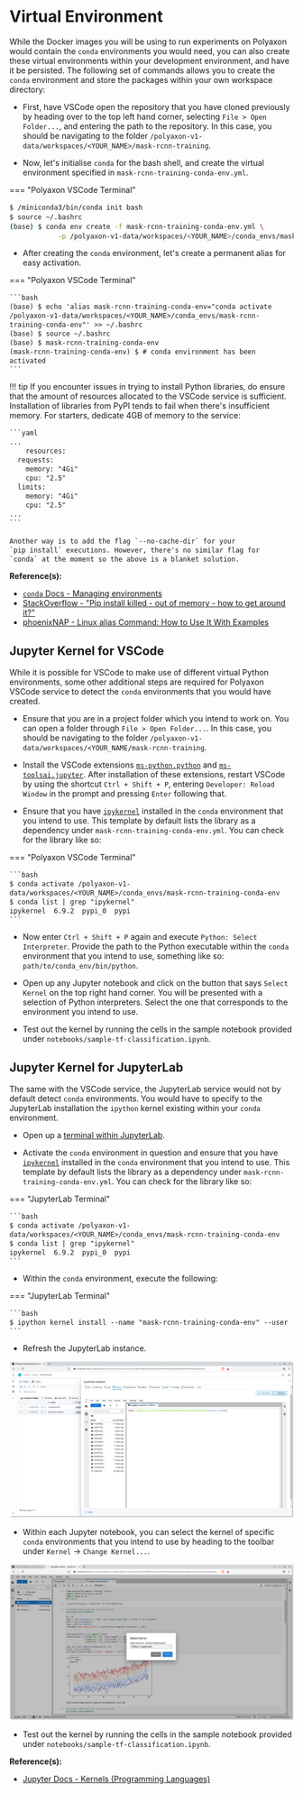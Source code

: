 # Virtual Environment

While the Docker images you will be using to run experiments on Polyaxon
would contain the `conda` environments you would need, you can
also create
these virtual environments within your development environment, and have
it be persisted. The following set of commands allows you to create the
`conda` environment and store the packages within your own workspace
directory:

- First, have VSCode open the repository that you have cloned
  previously by heading over to the top left hand corner, selecting
  `File > Open Folder...`, and entering the path to the repository.
  In this case, you should be navigating to the folder
  `/polyaxon-v1-data/workspaces/<YOUR_NAME>/mask-rcnn-training`.

- Now, let's initialise `conda` for the bash shell, and create
  the virtual environment specified in
  `mask-rcnn-training-conda-env.yml`.

=== "Polyaxon VSCode Terminal"

```bash
$ /miniconda3/bin/conda init bash
$ source ~/.bashrc
(base) $ conda env create -f mask-rcnn-training-conda-env.yml \
            -p /polyaxon-v1-data/workspaces/<YOUR_NAME>/conda_envs/mask-rcnn-training-conda-env
```

- After creating the `conda` environment, let's create a permanent
  alias for easy activation.

=== "Polyaxon VSCode Terminal"

    ```bash
    (base) $ echo 'alias mask-rcnn-training-conda-env="conda activate /polyaxon-v1-data/workspaces/<YOUR_NAME>/conda_envs/mask-rcnn-training-conda-env"' >> ~/.bashrc
    (base) $ source ~/.bashrc
    (base) $ mask-rcnn-training-conda-env
    (mask-rcnn-training-conda-env) $ # conda environment has been activated
    ```

!!! tip
    If you encounter issues in trying to install Python libraries,
    do ensure that the amount of resources allocated to the VSCode
    service is sufficient. Installation of libraries from PyPI tends
    to fail when there's insufficient memory. For starters, dedicate
    4GB of memory to the service:

    ```yaml
    ...
        resources:
      requests:
        memory: "4Gi"
        cpu: "2.5"
      limits:
        memory: "4Gi"
        cpu: "2.5"
    ...
    ```

    Another way is to add the flag `--no-cache-dir` for your
    `pip install` executions. However, there's no similar flag for
    `conda` at the moment so the above is a blanket solution.

__Reference(s):__

- [`conda` Docs - Managing environments](https://docs.conda.io/projects/conda/en/latest/user-guide/tasks/manage-environments.html#creating-an-environment-from-an-environment-yml-file)
- [StackOverflow - "Pip install killed - out of memory - how to get around it?"](https://stackoverflow.com/questions/57058641/pip-install-killed-out-of-memory-how-to-get-around-it)
- [phoenixNAP - Linux alias Command: How to Use It With Examples](https://phoenixnap.com/kb/linux-alias-command#:~:text=In%20Linux%2C%20an%20alias%20is,and%20avoiding%20potential%20spelling%20errors.)

## Jupyter Kernel for VSCode

While it is possible for VSCode to make use of different virtual Python
environments, some other additional steps are required for Polyaxon
VSCode service to detect the `conda` environments that you would have
created.

- Ensure that you are in a project folder which you intend to work
  on. You can open a folder through `File > Open Folder...`.
  In this case, you should be navigating to the folder
  `/polyaxon-v1-data/workspaces/<YOUR_NAME/mask-rcnn-training`.

- Install the VSCode extensions
  [`ms-python.python`](https://marketplace.visualstudio.com/items?itemName=ms-python.python)
  and
  [`ms-toolsai.jupyter`](https://marketplace.visualstudio.com/items?itemName=ms-toolsai.jupyter).
  After installation of these extensions, restart VSCode by using
  the shortcut `Ctrl + Shift + P`, entering `Developer: Reload Window` in the
  prompt and pressing `Enter` following that.

- Ensure that you have
  [`ipykernel`](https://ipython.readthedocs.io/en/stable/install/kernel_install.html)
  installed in the `conda` environment that you intend to use.
  This template by default lists the library as a dependency under
  `mask-rcnn-training-conda-env.yml`. You can check for the
  library like so:

=== "Polyaxon VSCode Terminal"

    ```bash
    $ conda activate /polyaxon-v1-data/workspaces/<YOUR_NAME>/conda_envs/mask-rcnn-training-conda-env
    $ conda list | grep "ipykernel"
    ipykernel  6.9.2  pypi_0  pypi
    ```

- Now enter `Ctrl + Shift + P` again and execute `Python: Select Interpreter`.
  Provide the path to the Python executable within the `conda`
  environment that you intend to use, something like so:
  `path/to/conda_env/bin/python`.

- Open up any Jupyter notebook and click on the button that says
  `Select Kernel` on the top right hand corner. You will be presented
  with a selection of Python interpreters. Select the one that
  corresponds to the environment you intend to use.

- Test out the kernel by running the cells in the sample notebook
  provided under `notebooks/sample-tf-classification.ipynb`.

## Jupyter Kernel for JupyterLab

The same with the VSCode service, the JupyterLab service
would not by default detect `conda` environments. You would have to
specify to the JupyterLab installation the `ipython` kernel existing
within your `conda` environment.

- Open up a
  [terminal within JupyterLab](https://jupyterlab.readthedocs.io/en/stable/user/terminal.html).

- Activate the `conda` environment in question and ensure that you have
  [`ipykernel`](https://ipython.readthedocs.io/en/stable/install/kernel_install.html)
  installed in the `conda` environment that you intend to use.
  This template by default lists the library as a dependency under
  `mask-rcnn-training-conda-env.yml`. You can check for the
  library like so:

=== "JupyterLab Terminal"

    ```bash
    $ conda activate /polyaxon-v1-data/workspaces/<YOUR_NAME>/conda_envs/mask-rcnn-training-conda-env
    $ conda list | grep "ipykernel"
    ipykernel  6.9.2  pypi_0  pypi
    ```

- Within the `conda` environment, execute the following:

=== "JupyterLab Terminal"

    ```bash
    $ ipython kernel install --name "mask-rcnn-training-conda-env" --user
    ```

- Refresh the JupyterLab instance.

![Polyaxon v1- JupyterLab Service Interface Refresh](../assets/screenshots/polyaxon-v1-jupyter-service-refresh.png)

- Within each Jupyter notebook, you can select the kernel of
  specific `conda` environments that you intend to use by heading to
  the toolbar under
  `Kernel` -> `Change Kernel...`.

![Polyaxon v1- JupyterLab Service Interface Change Kernel](../assets/screenshots/polyaxon-v1-jupyter-service-change-kernel.png)

- Test out the kernel by running the cells in the sample notebook
  provided under `notebooks/sample-tf-classification.ipynb`.

__Reference(s):__

- [Jupyter Docs - Kernels (Programming Languages)](https://docs.jupyter.org/en/latest/projects/kernels.html)
